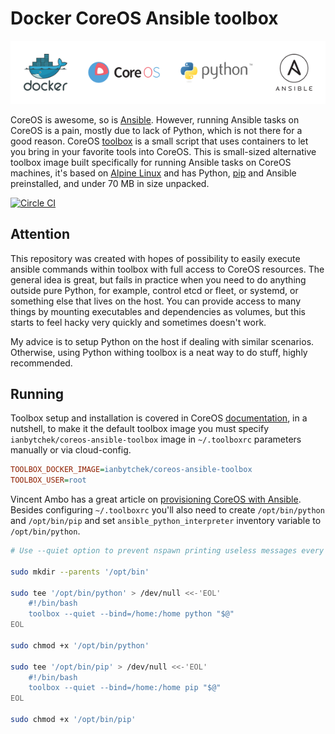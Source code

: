 # Docker CoreOS Ansible toolbox

<div align="center"><img src="./documentation/asset/docker-coreos-ansible-toolbox.png"></div>

CoreOS is awesome, so is [Ansible](https://github.com/ansible/ansible). However, running Ansible tasks on CoreOS is a pain, mostly due to lack of Python, which is not there for a good reason. CoreOS [toolbox](https://github.com/coreos/toolbox) is a small script that uses containers to let you bring in your favorite tools into CoreOS. This is small-sized alternative toolbox image built specifically for running Ansible tasks on CoreOS machines, it's based on  [Alpine Linux](http://www.alpinelinux.org) and has Python, [pip](https://github.com/pypa/pip) and Ansible preinstalled, and under 70 MB in size unpacked.

[![Circle CI](https://circleci.com/gh/ianbytchek/docker-coreos-ansible-toolbox.svg?style=svg)](https://circleci.com/gh/ianbytchek/docker-coreos-ansible-toolbox)

## Attention

This repository was created with hopes of possibility to easily execute ansible commands within toolbox with full access to CoreOS resources. The general idea is great, but fails in practice when you need to do anything outside pure Python, for example, control etcd or fleet, or systemd, or something else that lives on the host. You can provide access to many things by mounting executables and dependencies as volumes, but this starts to feel hacky very quickly and sometimes doesn't work.

My advice is to setup Python on the host if dealing with similar scenarios. Otherwise, using Python withing toolbox is a neat way to do stuff, highly recommended.

## Running

Toolbox setup and installation is covered in CoreOS [documentation](https://coreos.com/os/docs/latest/install-debugging-tools.html), in a nutshell, to make it the default toolbox image you must specify `ianbytchek/coreos-ansible-toolbox` image in `~/.toolboxrc` parameters manually or via cloud-config.

```ini
TOOLBOX_DOCKER_IMAGE=ianbytchek/coreos-ansible-toolbox
TOOLBOX_USER=root
```

Vincent Ambo has a great article on [provisioning CoreOS with Ansible](https://www.tazj.in/en/1410951452). Besides configuring `~/.toolboxrc` you'll also need to create `/opt/bin/python` and `/opt/bin/pip` and set `ansible_python_interpreter` inventory variable to `/opt/bin/python`.

```sh
# Use --quiet option to prevent nspawn printing useless messages every time we call `python` and `pip`.

sudo mkdir --parents '/opt/bin'

sudo tee '/opt/bin/python' > /dev/null <<-'EOL'
	#!/bin/bash
	toolbox --quiet --bind=/home:/home python "$@"
EOL

sudo chmod +x '/opt/bin/python'

sudo tee '/opt/bin/pip' > /dev/null <<-'EOL'
	#!/bin/bash
	toolbox --quiet --bind=/home:/home pip "$@"
EOL

sudo chmod +x '/opt/bin/pip'
```
